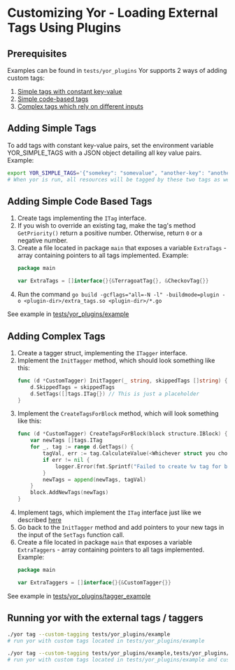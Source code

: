 # Customizing Yor - Loading External Tags Using Plugins

## Prerequisites

Examples can be found in `tests/yor_plugins`
Yor supports 2 ways of adding custom tags:
1. [Simple tags with constant key-value](#adding-simple-tags)
2. [Simple code-based tags](#adding-simple-code-based-tags)
3. [Complex tags which rely on different inputs](#adding-complex-tags)

## Adding Simple Tags
To add tags with constant key-value pairs, set the environment variable YOR_SIMPLE_TAGS
with a JSON object detailing all key value pairs. Example:
```sh
export YOR_SIMPLE_TAGS='{"somekey": "somevalue", "another-key": "another_val"}'
# When yor is run, all resources will be tagged by these two tags as well
```

## Adding Simple Code Based Tags
1. Create tags implementing the `ITag` interface.
2. If you wish to override an existing tag, make the tag's method `GetPriority()` return a positive number. Otherwise, return `0` or a negative number.
3. Create a file located in package `main` that exposes a variable `ExtraTags` - array containing pointers to all tags implemented. Example:
    ```go
    package main
    
    var ExtraTags = []interface{}{&TerragoatTag{}, &CheckovTag{}}
    ```
4. Run the command `go build -gcflags="all=-N -l" -buildmode=plugin -o <plugin-dir>/extra_tags.so <plugin-dir>/*.go`

See example in [tests/yor_plugins/example](tests/yor_plugins/example)

## Adding Complex Tags
1. Create a tagger struct, implementing the `ITagger` interface.
2. Implement the `InitTagger` method, which should look something like this:
    ```go
    func (d *CustomTagger) InitTagger(_ string, skippedTags []string) {
	    d.SkippedTags = skippedTags
	    d.SetTags([]tags.ITag{}) // This is just a placeholder
    }
    ```
3. Implement the `CreateTagsForBlock` method, which will look something like this:
    ```go
   func (d *CustomTagger) CreateTagsForBlock(block structure.IBlock) {
        var newTags []tags.ITag
        for _, tag := range d.GetTags() {
            tagVal, err := tag.CalculateValue(<Whichever struct you choose to pass to the tagger>)
            if err != nil {
                logger.Error(fmt.Sprintf("Failed to create %v tag for block %v", tag.GetKey(), block.GetResourceID()))
            }
            newTags = append(newTags, tagVal)
        }
        block.AddNewTags(newTags)
   }
    ```
4. Implement tags, which implement the `ITag` interface just like we described [here](#adding-simple-tags)
5. Go back to the `InitTagger` method and add pointers to your new tags in the input of the `SetTags` function call.
6. Create a file located in package `main` that exposes a variable `ExtraTaggers` - array containing pointers to all tags implemented. Example:
    ```go
    package main
    
    var ExtraTaggers = []interface{}{&CustomTagger{}}
    ```

See example in [tests/yor_plugins/tagger_example](tests/yor_plugins/tag_group_example)

## Running yor with the external tags / taggers

```sh
./yor tag --custom-tagging tests/yor_plugins/example
# run yor with custom tags located in tests/yor_plugins/example

./yor tag --custom-tagging tests/yor_plugins/example,tests/yor_plugins/tag_group_example
# run yor with custom tags located in tests/yor_plugins/example and custom taggers located in tests/yor_plugins/tag_group_example
```